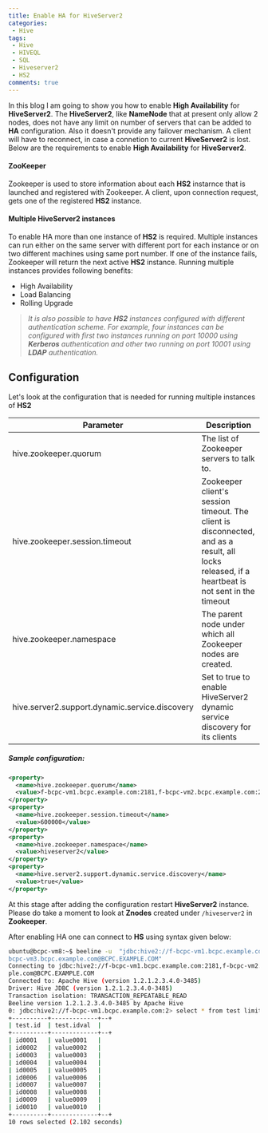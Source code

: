 ```yaml
---
title: Enable HA for HiveServer2
categories: 
 - Hive
tags:
 - Hive
 - HIVEQL
 - SQL
 - Hiveserver2
 - HS2
comments: true
---
```

In this blog I am going to show you how to enable **High Availability** for **HiveServer2**. The **HiveServer2**, like **NameNode** that at present only allow 2 nodes, does not have any limit on number of servers that can be added to **HA** configuration. Also it doesn't provide any failover mechanism. A client will have to reconnect, in case a connetion to current **HiveServer2** is lost. Below are the requirements to enable **High Availability** for **HiveServer2**.
<!--more-->

#### ZooKeeper
Zookeeper is used to store information about each **HS2** instarnce that is launched and registered with Zookeeper. A client, upon connection request, gets one of the registered **HS2** instance.

#### Multiple HiveServer2 instances 
To enable HA more than one instance of **HS2** is required. Multiple instances can run either on the same server with different port for each instance or on two different machines using same port number. If one of the instance fails, Zookeeper will return the next active **HS2** instance. Running multiple instances provides following benefits:
- High Availability
- Load Balancing
- Rolling Upgrade
> _It is also possible to have  **HS2** instances configured with different authentication scheme. For example, four instances can be configured with first two instances running on port 10000 using **Kerberos** authentication and other two running on port 10001 using **LDAP** authentication._

## Configuration

Let's look at the configuration that is needed for running multiple instances of **HS2**

| Parameter     | Description |
| ------------- |-------------|
| hive.zookeeper.quorum | The list of Zookeeper servers to talk to. |
| hive.zookeeper.session.timeout | Zookeeper client's session timeout. The client is disconnected, and as a result, all locks released, if a heartbeat is not sent in the timeout |
| hive.zookeeper.namespace | The parent node under which all Zookeeper nodes are created. |
| hive.server2.support.dynamic.service.discovery | Set to true to enable HiveServer2 dynamic service discovery for its clients |

##### Sample configuration:
```XML
<property>
  <name>hive.zookeeper.quorum</name>
  <value>f-bcpc-vm1.bcpc.example.com:2181,f-bcpc-vm2.bcpc.example.com:2181,f-bcpc-vm3.bcpc.example.com:2181</value>
</property>
<property>
  <name>hive.zookeeper.session.timeout</name>
  <value>600000</value>
</property>
<property>
  <name>hive.zookeeper.namespace</name>
  <value>hiveserver2</value>
</property>
<property>
  <name>hive.server2.support.dynamic.service.discovery</name>
  <value>true</value>
</property>
```
At this stage after adding the configuration restart **HiveServer2** instance. Please do take a moment to look at **Znodes** created under `/hiveserver2` in **Zookeeper**.

After enabling HA one can connect to **HS** using syntax given below:
```bash
ubuntu@bcpc-vm8:~$ beeline -u  "jdbc:hive2://f-bcpc-vm1.bcpc.example.com:2181,f-bcpc-vm2.bcpc.example.com:2181,f-bcpc-vm3.bcpc.example.com:2181/default;serviceDiscoveryMode=zooKeeper;zooKeeperNamespace=hiveserver2;principal=hive/f-
bcpc-vm3.bcpc.example.com@BCPC.EXAMPLE.COM"
Connecting to jdbc:hive2://f-bcpc-vm1.bcpc.example.com:2181,f-bcpc-vm2.bcpc.example.com:2181,f-bcpc-vm3.bcpc.example.com:2181/default;serviceDiscoveryMode=zooKeeper;zooKeeperNamespace=hiveserver2;principal=hive/f-bcpc-vm3.bcpc.exam
ple.com@BCPC.EXAMPLE.COM
Connected to: Apache Hive (version 1.2.1.2.3.4.0-3485)
Driver: Hive JDBC (version 1.2.1.2.3.4.0-3485)
Transaction isolation: TRANSACTION_REPEATABLE_READ
Beeline version 1.2.1.2.3.4.0-3485 by Apache Hive
0: jdbc:hive2://f-bcpc-vm1.bcpc.example.com:2> select * from test limit 10;
+----------+-------------+--+
| test.id  | test.idval  |
+----------+-------------+--+
| id0001   | value0001   |
| id0002   | value0002   |
| id0003   | value0003   |
| id0004   | value0004   |
| id0005   | value0005   |
| id0006   | value0006   |
| id0007   | value0007   |
| id0008   | value0008   |
| id0009   | value0009   |
| id0010   | value0010   |
+----------+-------------+--+
10 rows selected (2.102 seconds)
```
